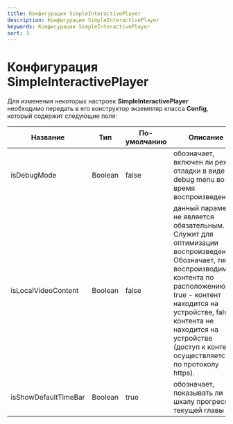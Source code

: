 ```yaml
---
title: Конфигурация SimpleInteractivePlayer
description: Конфигурация SimpleInteractivePlayer
keywords: Конфигурация SimpleInteractivePlayer
sort: 3 
---
```


# Конфигурация SimpleInteractivePlayer

Для изменения некоторых настроек **SimpleInteractivePlayer** необходимо передать в его конструктор экземпляр класса **Config**, который содержит следующие поля:

| Название | Тип | По-умолчанию | Описание |
|---|---|---|---|
| isDebugMode | Boolean | false | обозначает, включен ли режим отладки в виде debug menu во время воспроизведения |
| isLocalVideoContent | Boolean | false | данный параметр не является обязательным. Служит для оптимизации воспроизведения. Обозначает, тип воспроизводимого контента по расположению. true - контент находится на устройстве, false - контента не находится на устройстве (доступ к контенту осуществляется по протоколу https). |
| isShowDefaultTimeBar | Boolean | true | обозначает, показывать ли шкалу прогресса текущей главы |
